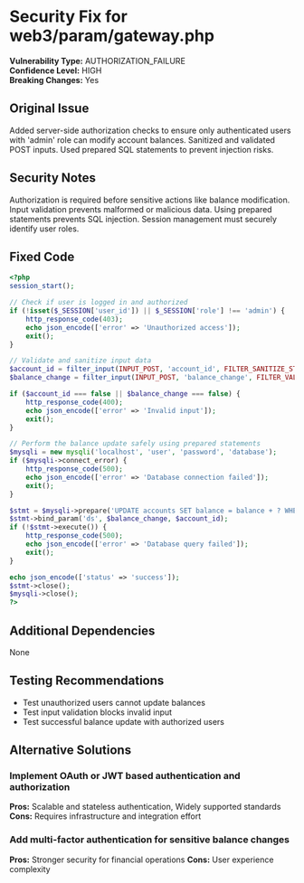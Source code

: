 # Security Fix for web3/param/gateway.php

**Vulnerability Type:** AUTHORIZATION_FAILURE  
**Confidence Level:** HIGH  
**Breaking Changes:** Yes

## Original Issue
Added server-side authorization checks to ensure only authenticated users with 'admin' role can modify account balances. Sanitized and validated POST inputs. Used prepared SQL statements to prevent injection risks.

## Security Notes
Authorization is required before sensitive actions like balance modification. Input validation prevents malformed or malicious data. Using prepared statements prevents SQL injection. Session management must securely identify user roles.

## Fixed Code
```php
<?php
session_start();

// Check if user is logged in and authorized
if (!isset($_SESSION['user_id']) || $_SESSION['role'] !== 'admin') {
    http_response_code(403);
    echo json_encode(['error' => 'Unauthorized access']);
    exit();
}

// Validate and sanitize input data
$account_id = filter_input(INPUT_POST, 'account_id', FILTER_SANITIZE_STRING);
$balance_change = filter_input(INPUT_POST, 'balance_change', FILTER_VALIDATE_FLOAT);

if ($account_id === false || $balance_change === false) {
    http_response_code(400);
    echo json_encode(['error' => 'Invalid input']);
    exit();
}

// Perform the balance update safely using prepared statements
$mysqli = new mysqli('localhost', 'user', 'password', 'database');
if ($mysqli->connect_error) {
    http_response_code(500);
    echo json_encode(['error' => 'Database connection failed']);
    exit();
}

$stmt = $mysqli->prepare('UPDATE accounts SET balance = balance + ? WHERE account_id = ?');
$stmt->bind_param('ds', $balance_change, $account_id);
if (!$stmt->execute()) {
    http_response_code(500);
    echo json_encode(['error' => 'Database query failed']);
    exit();
}

echo json_encode(['status' => 'success']);
$stmt->close();
$mysqli->close();
?>
```

## Additional Dependencies
None

## Testing Recommendations
- Test unauthorized users cannot update balances
- Test input validation blocks invalid input
- Test successful balance update with authorized users

## Alternative Solutions

### Implement OAuth or JWT based authentication and authorization
**Pros:** Scalable and stateless authentication, Widely supported standards
**Cons:** Requires infrastructure and integration effort

### Add multi-factor authentication for sensitive balance changes
**Pros:** Stronger security for financial operations
**Cons:** User experience complexity

